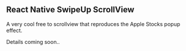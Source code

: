 ## React Native SwipeUp ScrollView

A very cool free to scrollview that reproduces the Apple Stocks popup effect.

Details coming soon..
